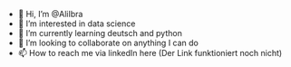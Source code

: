 - 👋 Hi, I’m @AliIbra
- 👀 I’m interested in data science
- 🌱 I’m currently learning deutsch and python
- 💞️ I’m looking to collaborate on anything I can do
- 📫 How to reach me via linkedIn here (Der Link funktioniert noch nicht)

<!---
AliIbra/AliIbra is a ✨ special ✨ repository because its `README.md` (this file) appears on your GitHub profile.
You can click the Preview link to take a look at your changes.
--->
